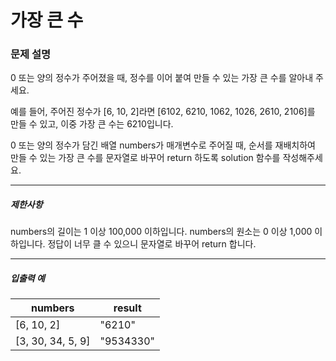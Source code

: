 # 가장 큰 수

### 문제 설명
0 또는 양의 정수가 주어졌을 때, 정수를 이어 붙여 만들 수 있는 가장 큰 수를 알아내 주세요.

예를 들어, 주어진 정수가 [6, 10, 2]라면 [6102, 6210, 1062, 1026, 2610, 2106]를 만들 수 있고, 이중 가장 큰 수는 6210입니다.

0 또는 양의 정수가 담긴 배열 numbers가 매개변수로 주어질 때, 순서를 재배치하여 만들 수 있는 가장 큰 수를 문자열로 바꾸어 return 하도록 solution 함수를 작성해주세요.

<hr>

<h5>제한사항</h5>
numbers의 길이는 1 이상 100,000 이하입니다.
numbers의 원소는 0 이상 1,000 이하입니다.
정답이 너무 클 수 있으니 문자열로 바꾸어 return 합니다.

<hr>

<h5>입출력 예</h5>
<table class="table">
<thead>
    <tr>
        <th>numbers</th>
        <th>result</th>
    </tr>
</thead>
<tbody>
    <tr>
        <td>[6, 10, 2]</td>
        <td>"6210"</td>
    </tr>
    <tr>
        <td>[3, 30, 34, 5, 9]</td>
        <td>"9534330"</td>
    </tr>
</tbody>
</table>